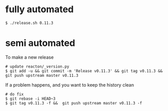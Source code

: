 
# fully automated

    $ ./release.sh 0.11.3

# semi automated
To make a new release
```
# update reacton/_version.py
$ git add -u && git commit -m 'Release v0.11.3' && git tag v0.11.3 && git push upstream master v0.11.3
```


If a problem happens, and you want to keep the history clean
```
# do fix
$ git rebase -i HEAD~3
$ git tag v0.11.3 -f &&  git push upstream master v0.11.3 -f
```
